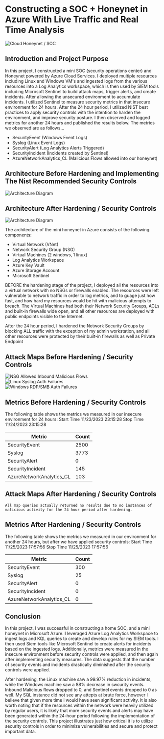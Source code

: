 # Constructing a SOC + Honeynet in Azure With Live Traffic and Real Time Analysis
![Cloud Honeynet / SOC](https://imgur.com/weuCcuE.jpeg)
## Introduction and Project Purpose

In this project, I constructed a mini SOC (security operations center) and Honeynet powered by Azure Cloud Services. I deployed multiple resources including Linux and Windows VM's and ingested logs from the various resources into a Log Analytics workspace, which is then used by SIEM tools including Microsoft Sentinel to build attack maps, trigger alerts, and create incidents. After allowing the unsecured environment to accumulate incidents. I utilized Sentinel to measure security metrics in that insecure environment for 24 hours.  After the 24 hour period, I utilized NIST best practices to apply security controls with the intention to harden the environment, and improve security posture. I then observed and logged metrics for another 24 hours and published the results below. The metrics we observed are as follows...

- SecurityEvent (Windows Event Logs)
- Syslog (Linux Event Logs)
- SecurityAlert (Log Analytics Alerts Triggered)
- SecurityIncident (Incidents created by Sentinel)
- AzureNetworkAnalytics_CL (Malicious Flows allowed into our honeynet)

## Architecture Before Hardening and Implementing The Nist Recommended Security Controls
![Architecture Diagram](https://i.imgur.com/aBDwnKb.jpg)

## Architecture After Hardening / Security Controls
![Architecture Diagram](https://i.imgur.com/YQNa9Pp.jpg)

The architecture of the mini honeynet in Azure consists of the following components:

- Virtual Network (VNet)
- Network Security Group (NSG)
- Virtual Machines (2 windows, 1 linux)
- Log Analytics Workspace
- Azure Key Vault
- Azure Storage Account
- Microsoft Sentinel

BEFORE the hardening stage of the project, I deployed all the resources into a virtual network with no NSGs or firewalls enabled. The resources were left vulnerable to network traffic in order to log metrics, and to guage just how fast, and how hard my resources would be hit with malicious attempts to breach. The Virtual Machines had both their Network Security Groups, ACLs and built-in firewalls wide open, and all other resources are deployed with public endpoints visible to the Internet.

After the 24 hour period, I hardened the Network Security Groups by blocking ALL traffic with the exception of my admin workstation, and all other resources were protected by their built-in firewalls as well as Private Endpoint

## Attack Maps Before Hardening / Security Controls
![NSG Allowed Inbound Malicious Flows](https://github.com/Knighthawk76/Azure-Honeynet/assets/152114740/d1e2cedb-aa98-4e6e-aa29-48807bf69ee9)<br>
![Linux Syslog Auth Failures](https://github.com/Knighthawk76/Azure-Honeynet/assets/152114740/26cdde89-ab68-48b6-a9fe-d5cd21be4558)<br>
![Windows RDP/SMB Auth Failures](https://github.com/Knighthawk76/Azure-Honeynet/assets/152114740/32d25a37-0b65-4409-9a67-68e2e3209b32)<br>

## Metrics Before Hardening / Security Controls

The following table shows the metrics we measured in our insecure environment for 24 hours:
Start Time 11/23/2023 23:15:28
Stop Time 11/24/2023 23:15:28

| Metric                   | Count
| ------------------------ | -----
| SecurityEvent            | 2500
| Syslog                   | 3773
| SecurityAlert            | 0
| SecurityIncident         | 145
| AzureNetworkAnalytics_CL | 103

## Attack Maps After Hardening / Security Controls

```All map queries actually returned no results due to no instances of malicious activity for the 24 hour period after hardening.```

## Metrics After Hardening / Security Controls

The following table shows the metrics we measured in our environment for another 24 hours, but after we have applied security controls:
Start Time 11/25/2023 17:57:56
Stop Time	11/25/2023 17:57:56

| Metric                   | Count
| ------------------------ | -----
| SecurityEvent            | 300
| Syslog                   | 25
| SecurityAlert            | 0
| SecurityIncident         | 0
| AzureNetworkAnalytics_CL | 0

## Conclusion

In this project, I was successful in constructing a home SOC, and a mini honeynet in Microsoft Azure. I leveraged Azure Log Analytics Workspace to ingest logs and KQL queries to create and develop rules for my SIEM tools. I then used Siem tools like Microsoft Sentinel  to create alerts for incidents based on the ingested logs. Additionally, metrics were measured in the insecure environment before security controls were applied, and then again after implementing security measures. The data suggests that the number of security events and incidents drastically diminished after the security controls were applied. 

After hardening, the Linux machine saw a 99.97% reduction in incidents, while the Windows machine saw a 88% decrease in swcurity events. Inbound Malicious flows dropped to 0, and Sentinel events dropped to 0 as well.  My SQL instance did not see any attepts at brute force, however I believe that given more time I would have seen significant activity. It is also worth noting that if the resources within the network were heavily utilized by regular users, it is likely that more security events and alerts may have been generated within the 24-hour period following the implementation of the security controls.  This project illustrates just how critical it is to utilize security controls in order to minimize vulnerabilities and secure and protect important data.


